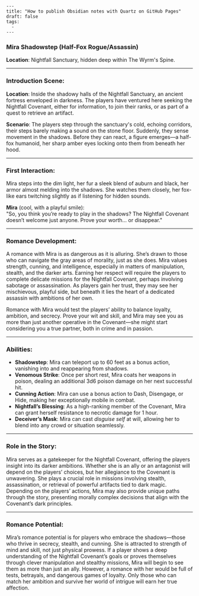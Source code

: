 ```
---
title: "How to publish Obsidian notes with Quartz on GitHub Pages"
draft: false
tags:
  - 
---
```
### **Mira Shadowstep (Half-Fox Rogue/Assassin)**

**Location**: Nightfall Sanctuary, hidden deep within The Wyrm's Spine.

---

### **Introduction Scene**:

**Location**: Inside the shadowy halls of the Nightfall Sanctuary, an ancient fortress enveloped in darkness. The players have ventured here seeking the Nightfall Covenant, either for information, to join their ranks, or as part of a quest to retrieve an artifact.

**Scenario**: The players step through the sanctuary's cold, echoing corridors, their steps barely making a sound on the stone floor. Suddenly, they sense movement in the shadows. Before they can react, a figure emerges—a half-fox humanoid, her sharp amber eyes locking onto them from beneath her hood.

---

### **First Interaction**:

Mira steps into the dim light, her fur a sleek blend of auburn and black, her armor almost melding into the shadows. She watches them closely, her fox-like ears twitching slightly as if listening for hidden sounds.

**Mira** (cool, with a playful smile):  
"So, you think you’re ready to play in the shadows? The Nightfall Covenant doesn’t welcome just anyone. Prove your worth... or disappear."  

---

### **Romance Development**:

A romance with Mira is as dangerous as it is alluring. She’s drawn to those who can navigate the gray areas of morality, just as she does. Mira values strength, cunning, and intelligence, especially in matters of manipulation, stealth, and the darker arts. Earning her respect will require the players to complete delicate missions for the Nightfall Covenant, perhaps involving sabotage or assassination. As players gain her trust, they may see her mischievous, playful side, but beneath it lies the heart of a dedicated assassin with ambitions of her own.

Romance with Mira would test the players’ ability to balance loyalty, ambition, and secrecy. Prove your wit and skill, and Mira may see you as more than just another operative in the Covenant—she might start considering you a true partner, both in crime and in passion.

---

### **Abilities**:

- **Shadowstep**: Mira can teleport up to 60 feet as a bonus action, vanishing into and reappearing from shadows.
- **Venomous Strike**: Once per short rest, Mira coats her weapons in poison, dealing an additional 3d6 poison damage on her next successful hit.
- **Cunning Action**: Mira can use a bonus action to Dash, Disengage, or Hide, making her exceptionally mobile in combat.
- **Nightfall’s Blessing**: As a high-ranking member of the Covenant, Mira can grant herself resistance to necrotic damage for 1 hour.
- **Deceiver’s Mask**: Mira can cast _disguise self_ at will, allowing her to blend into any crowd or situation seamlessly.

---

### **Role in the Story**:

Mira serves as a gatekeeper for the Nightfall Covenant, offering the players insight into its darker ambitions. Whether she is an ally or an antagonist will depend on the players’ choices, but her allegiance to the Covenant is unwavering. She plays a crucial role in missions involving stealth, assassination, or retrieval of powerful artifacts tied to dark magic. Depending on the players’ actions, Mira may also provide unique paths through the story, presenting morally complex decisions that align with the Covenant’s dark principles.

---

### **Romance Potential**:

Mira’s romance potential is for players who embrace the shadows—those who thrive in secrecy, stealth, and cunning. She is attracted to strength of mind and skill, not just physical prowess. If a player shows a deep understanding of the Nightfall Covenant’s goals or proves themselves through clever manipulation and stealthy missions, Mira will begin to see them as more than just an ally. However, a romance with her would be full of tests, betrayals, and dangerous games of loyalty. Only those who can match her ambition and survive her world of intrigue will earn her true affection.